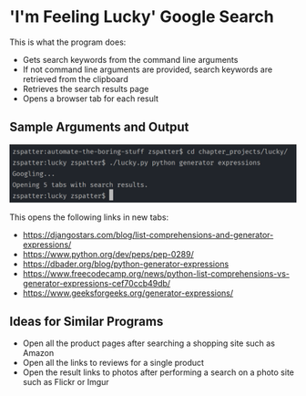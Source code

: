 # 'I'm Feeling Lucky' Google Search

This is what the program does:
* Gets search keywords from the command line arguments
* If not command line arguments are provided, search keywords are retrieved from the clipboard
* Retrieves the search results page
* Opens a browser tab for each result

## Sample Arguments and Output
<p align=center>
  <img src=./sample_arguments.png alt=sample command line arguments>
</p>
This opens the following links in new tabs:

* https://djangostars.com/blog/list-comprehensions-and-generator-expressions/
* https://www.python.org/dev/peps/pep-0289/
* https://dbader.org/blog/python-generator-expressions
* https://www.freecodecamp.org/news/python-list-comprehensions-vs-generator-expressions-cef70ccb49db/
* https://www.geeksforgeeks.org/generator-expressions/

## Ideas for Similar Programs
* Open all the product pages after searching a shopping site such as Amazon
* Open all the links to reviews for a single product
* Open the result links to photos after performing a search on a photo site such as Flickr or Imgur
